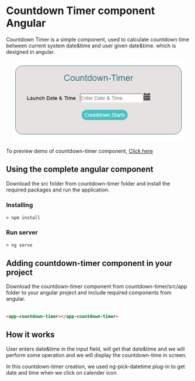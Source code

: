 # Countdown Timer component Angular
Countdown Timer is a simple component, used to calculate countdown time between current system date&time and user given date&time. which is designed in angular.

<p align="center">
    <img  alt="Image-slider" src="Images/output.png" class="img-responsive">
</p>

To preview demo of countdown-timer component, [Click here](https://angular-1jija4.stackblitz.io/)

## Using the complete angular component

Download the src folder from countdown-timer folder and install the required packages and run the application.

### Installing

```
> npm install
```

### Run server

```
> ng serve
```

## Adding countdown-timer component in your project
 Download the countdown-timer component from countdown-timer/src/app folder to your angular project and include required components from angular.

``` html

<app-countdown-timer></app-countdown-timer>

```
## How it works
  
   User enters date&time in the input field, will get that date&time and we will perform some operation and we will display the countdown-time in screen.
    

In this countdown-timer creation, we used ng-pick-datetime plug-in to get date and time when we click on calender icon.

